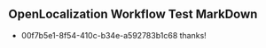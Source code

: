 ## OpenLocalization Workflow Test MarkDown
* 00f7b5e1-8f54-410c-b34e-a592783b1c68 
thanks!<!--HONumber=Mar16_HO2-->
